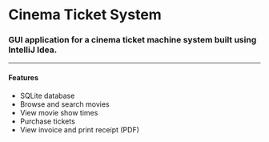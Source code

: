 # Cinema Ticket System

<h3>GUI application for a cinema ticket machine system built using IntelliJ Idea.</h3>
<hr>
<h4>Features</h4> 
<ul>
 <li> SQLite database</li>
 <li> Browse and search movies</li>
 <li> View movie show times </li>
 <li> Purchase tickets </li>
 <li> View invoice and print receipt (PDF) </li>
</ul>
